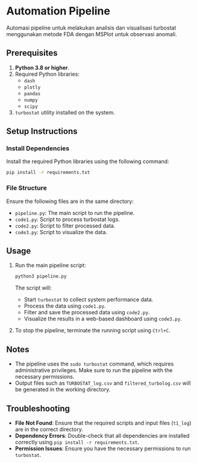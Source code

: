 # Automation Pipeline

Automasi pipeline untuk melakukan analisis dan visualisasi turbostat menggunakan metode FDA dengan MSPlot untuk observasi anomali.

## Prerequisites

1. **Python 3.8 or higher**.
2. Required Python libraries:
   - `dash`
   - `plotly`
   - `pandas`
   - `numpy`
   - `scipy`
3. `turbostat` utility installed on the system.

## Setup Instructions

### Install Dependencies

Install the required Python libraries using the following command:

```bash
pip install -r requirements.txt
```

### File Structure

Ensure the following files are in the same directory:

- `pipeline.py`: The main script to run the pipeline.
- `code1.py`: Script to process turbostat logs.
- `code2.py`: Script to filter processed data.
- `code3.py`: Script to visualize the data.

## Usage

1. Run the main pipeline script:

    ```bash
    python3 pipeline.py
    ```

   The script will:
   - Start `turbostat` to collect system performance data.
   - Process the data using `code1.py`.
   - Filter and save the processed data using `code2.py`.
   - Visualize the results in a web-based dashboard using `code3.py`.

2. To stop the pipeline, terminate the running script using `Ctrl+C`.

## Notes

- The pipeline uses the `sudo turbostat` command, which requires administrative privileges. Make sure to run the pipeline with the necessary permissions.
- Output files such as `TURBOSTAT_log.csv` and `filtered_turbolog.csv` will be generated in the working directory.

## Troubleshooting

- **File Not Found**: Ensure that the required scripts and input files (`t1_log`) are in the correct directory.
- **Dependency Errors**: Double-check that all dependencies are installed correctly using `pip install -r requirements.txt`.
- **Permission Issues**: Ensure you have the necessary permissions to run `turbostat`.

